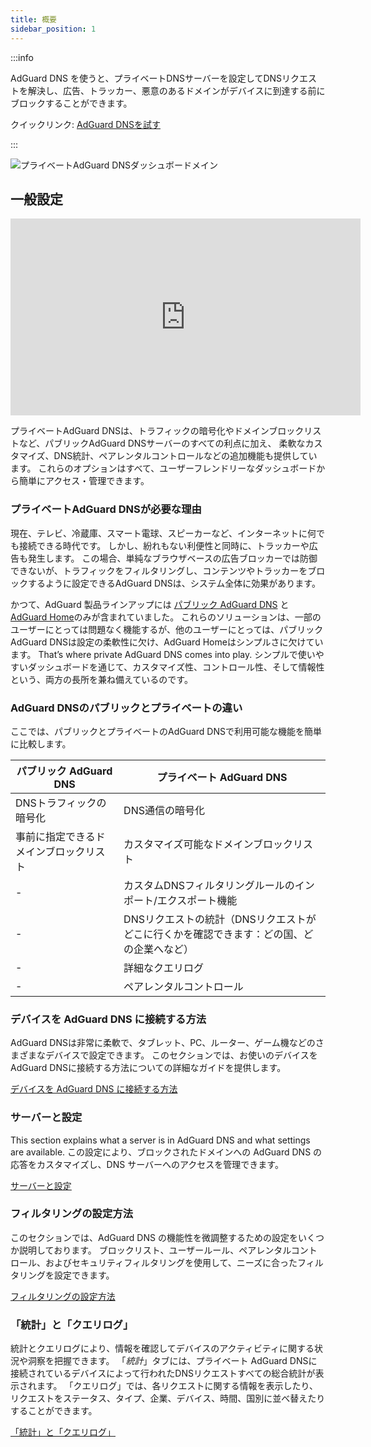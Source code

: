 ```yaml
---
title: 概要
sidebar_position: 1
---
```


:::info

AdGuard DNS を使うと、プライベートDNSサーバーを設定してDNSリクエストを解決し、広告、トラッカー、悪意のあるドメインがデバイスに到達する前にブロックすることができます。

クイックリンク: [AdGuard DNSを試す](https://agrd.io/download-dns)

:::

![プライベートAdGuard DNSダッシュボードメイン](https://cdn.adtidy.org/public/Adguard/Blog/private_adguard_dns/main.png)

## 一般設定

<iframe width="560" height="315" class="youtube-video" src="https://www.youtube-nocookie.com/embed/ME3_Ms9LO8M" title="YouTubeビデオプレーヤー" frameborder="0" allow="accelerometer; autoplay; clipboard-write; encrypted-media; gyroscope; picture-in-picture" allowfullscreen></iframe>

プライベートAdGuard DNSは、トラフィックの暗号化やドメインブロックリストなど、パブリックAdGuard DNSサーバーのすべての利点に加え、 柔軟なカスタマイズ、DNS統計、ペアレンタルコントロールなどの追加機能も提供しています。 これらのオプションはすべて、ユーザーフレンドリーなダッシュボードから簡単にアクセス・管理できます。

### プライベートAdGuard DNSが必要な理由

現在、テレビ、冷蔵庫、スマート電球、スピーカーなど、インターネットに何でも接続できる時代です。 しかし、紛れもない利便性と同時に、トラッカーや広告も発生します。 この場合、単純なブラウザベースの広告ブロッカーでは防御できないが、トラフィックをフィルタリングし、コンテンツやトラッカーをブロックするように設定できるAdGuard DNSは、システム全体に効果があります。

かつて、AdGuard 製品ラインアップには [パブリック AdGuard DNS](../public-dns/overview.md) と [AdGuard Home](https://github.com/AdguardTeam/AdGuardHome)のみが含まれていました。 これらのソリューションは、一部のユーザーにとっては問題なく機能するが、他のユーザーにとっては、パブリックAdGuard DNSは設定の柔軟性に欠け、AdGuard Homeはシンプルさに欠けています。 That’s where private AdGuard DNS comes into play. シンプルで使いやすいダッシュボードを通じて、カスタマイズ性、コントロール性、そして情報性という、両方の長所を兼ね備えているのです。

### AdGuard DNSのパブリックとプライベートの違い

ここでは、パブリックとプライベートのAdGuard DNSで利用可能な機能を簡単に比較します。

| パブリック AdGuard DNS   | プライベート AdGuard DNS                              |
| ------------------- | ----------------------------------------------- |
| DNSトラフィックの暗号化       | DNS通信の暗号化                                       |
| 事前に指定できるドメインブロックリスト | カスタマイズ可能なドメインブロックリスト                            |
| -                   | カスタムDNSフィルタリングルールのインポート/エクスポート機能                |
| -                   | DNSリクエストの統計（DNSリクエストがどこに行くかを確認できます：どの国、どの企業へなど） |
| -                   | 詳細なクエリログ                                        |
| -                   | ペアレンタルコントロール                                    |


<!-- ## How to set up private AdGuard DNS

### For devices that support DoH, DoT, and DoQ

1. Go to your [AdGuard DNS dashboard](https://agrd.io/download-dns) (if not logged in, log in using your AdGuard account)
1. Click *Connect device* and follow on-screen instructions

:::note Supported platforms:

- Android
- iOS
- Windows
- Mac
- Linux
- Routers
- Gaming consoles
- Smart TVs

:::

Every device that you add in the AdGuard DNS panel has its own unique address that can be used if the device supports modern encrypted DNS protocols (DoH, DoT, and DoQ).

### For devices that do not support DoH, DoT, and DoQ

If the device does not support encrypted DNS and you have to use plain DNS, there are two more ways to allow AdGuard DNS to recognize the device — use dedicated IP addresses or link device's IP address.

:::note

Use plain DNS addresses only if you have no other options: this reduces the security of DNS requests. If you decide to use plain DNS, we recommend that you choose dedicated IP addresses.

:::

#### Dedicated IP addresses

For every device that you connect to AdGuard DNS, you'll be offered two dedicated IPv6 addresses that you can enter in your device settings. Using both IPv6 addresses is not mandatory, but often devices might request you to enter two IPv6 addresses.

When you connect to them, AdGuard DNS will be able to determine which particular device is sending DNS requests and display statistics for it. And you'll be able to configure DNS rules specifically for this device.

Unfortunately, not all service providers offer IPv6 support, and not all devices allow you to configure IPv6 addresses. If this is your case, you may have to rely on the Linked IP method.

#### Linked IP

If you connect your device to AdGuard DNS via Linked IP, the service will count all plain DNS requests coming from that IP address towards that "device". With this connection method, you would have to reconnect manually or through a special program each time the device's IP changes, which happens after each reboot.

The only requirement for linking IP is that **it must be a residential IP address**.

:::note

A residential IP address is an IP address assigned to a device connected to a residential ISP. It is typically associated with a physical location and is allocated to individual homes or apartments. Residential IP addresses are used by regular Internet users for their everyday online activities, such as browsing the web, accessing social media platforms, sending emails, or streaming content.

:::

If you're trying to link a residential IP address and AdGuard DNS does not allow you to do that, please contact our support team at support@adguard-dns.io.

## Private AdGuard DNS features

### Statistics

In the *Statistics* tab you can see all the summarized statistics on DNS queries made by devices connected to your Private AdGuard  DNS. It shows the total number and geography of requests, the number of blocked requests, the list of companies the requests were addressed to, requests types and top requested domains.

![Private AdGuard DNS dashboard statistics](https://cdn.adtidy.org/public/Adguard/Blog/private_adguard_dns/statistics.png)

### Traffic destination

This feature shows you where DNS requests sent by your devices go. On top of seeing the map of request destinations, you can filter the information by date, device and country.

![Private AdGuard DNS dashboard traffic](https://cdn.adtidy.org/public/Adguard/Blog/private_adguard_dns/traffic_destination.png)

### Companies

This tab allows you to quickly check which companies send the most requests, and which companies have the most blocked requests.

![Private AdGuard DNS dashboard companies](https://cdn.adtidy.org/public/Adguard/Blog/private_adguard_dns/companies.png)

### Query log

This is a detailed log where you can check out the information on every single request and also sort requests by status, type, company, device, time, country.

![Private AdGuard DNS dashboard query log](https://cdn.adtidy.org/public/Adguard/Blog/private_adguard_dns/query_log.png)

## Server settings

This section features a range of settings allowing you to customize the operation of private AdGuard DNS, ensuring the Internet functions exactly as you desire.

### Blocklists management

The *Blocklists* feature allows you to specify which domains you want to block and which you don't. Choose from a variety of blocklists for different purposes.

![Private AdGuard DNS dashboard blocklists](https://cdn.adtidy.org/public/Adguard/Blog/private_adguard_dns/blocklists.png)

### Security settings

Even if you're aware of all the tricks online scammers use, there's always a risk you'll accidentally click a malicious link. To protect yourself from such accidents, go to the *Security settings* section and check the boxes next to the options listed there.

The *Block malicious, phishing, and scam domains* feature will block domains found in the dedicated database. And the *Block newly registered domains* will block all domains registered less than 30 days ago, which are often considered risky for your online privacy.

### Parental control

To protect your child from online content you deem inappropriate, set up and activate the *Parental control* option. In addition to options such as "adult content" blocking and safe search, we've added the ability to manually specify domains for blocking and set a schedule for the *Parental control* to work accordingly.

![Parental control](https://cdn.adtidy.org/public/Adguard/Blog/private_adguard_dns/parental_control.png)

### User rules

For cases where pre-installed blocklists with thousands of rules are not enough, we have a handy feature called *User rules*. Here you can manually add custom rules to block/unblock a specific domain or import custom rule lists (see [DNS filtering rules syntax](../general/dns-filtering-syntax.md)). You can export the lists.

![Private AdGuard DNS dashboard user rules](https://cdn.adtidy.org/public/Adguard/Blog/private_adguard_dns/import.png)

### DNS-over-HTTPS with authentication

DNS-over-HTTPS with authentication provides a login and password to connect to the server. This can limit access to unauthorized users and increase security.

To enable this feature, go to *Server settings* → *Devices* → *Settings* and change the DNS server to the one with authentication. Select *Deny other protocols* to disable alternative protocol usage, ensuring exclusive DNS-over-HTTPS authentication and blocking third-party access.

![DNS-over-HTTPS with authentication](https://cdn.adtidy.org/content/release_notes/dns/v2-7/http-auth/http-auth-en.png)

## Advanced

Here you can set the way AdGuard DNS must respond to blocked domains:

- Default — zero IP address
- NXDOMAIN — the domain does not exist
- REFUSED — the server has refused to process the request
- Custom IP — you can manually specify an IP address

Additionally, you can adjust the *Time to live* (TTL) setting. This parameter defines the time period (in seconds) that a client device caches the response to a DNS request. A higher TTL means that even if a previously blocked domain is unblocked, it may still appear as blocked for a while. A TTL of 0 indicates that the device does not cache responses.

In the Advanced section, there are three options that can be customized:

- Block access to iCloud Private Relay. Devices that use iCloud Private Relay may ignore DNS settings. Enabling this option ensures that AdGuard DNS can effectively protect your device.
- Block Firefox canary domain. This setting prevents Firefox from automatically switching to its DoH resolver when AdGuard DNS is set as the system-wide DNS service.
- Log IP addresses. If this option is enabled, IP addresses associated with incoming DNS requests will be recorded and displayed in the Query log.

### Access settings

Here you can manage an access to your DNS server by configuring the following settings:

- Allowed clients. Specify which clients are permitted to use your DNS server. Please note that allowed clients are not counted in added access rules, only disallowed clients and domains

![Added rules](https://cdn.adtidy.org/content/kb/dns/private/rules_added.png)

- Disallowed clients. List clients that are denied to use your DNS server
- Disallowed domains. Specify domain names that will be denied access to your DNS server. Wildcards and DNS filtering rules can also be listed here

:::note

If you only want to use DNS on certain AS numbers or IP addresses, you should block everything else in the Disallowed clients field. Simply allowing only the necessary numbers and addresses in the *Allowed clients* field won’t be enough.

:::

By setting up these options, you can control who uses your DNS server and prevent potential DDoS attacks. Requests that are not allowed will not appear in your Query log, and they are free of charge.-->

### デバイスを AdGuard DNS に接続する方法

AdGuard DNSは非常に柔軟で、タブレット、PC、ルーター、ゲーム機などのさまざまなデバイスで設定できます。 このセクションでは、お使いのデバイスをAdGuard DNSに接続する方法についての詳細なガイドを提供します。

[デバイスを AdGuard DNS に接続する方法](/private-dns/connect-devices/connect-devices.md)

### サーバーと設定

This section explains what a server is in AdGuard DNS and what settings are available. この設定により、ブロックされたドメインへの AdGuard DNS の応答をカスタマイズし、DNS サーバーへのアクセスを管理できます。

[サーバーと設定](/private-dns/server-and-settings/server-and-settings.md)

### フィルタリングの設定方法

このセクションでは、AdGuard DNS の機能性を微調整するための設定をいくつか説明しております。 ブロックリスト、ユーザールール、ペアレンタルコントロール、およびセキュリティフィルタリングを使用して、ニーズに合ったフィルタリングを設定できます。

[フィルタリングの設定方法](/private-dns/setting-up-filtering/blocklists.md)

### 「統計」と「クエリログ」

統計とクエリログにより、情報を確認してデバイスのアクティビティに関する状況や洞察を把握できます。 「*統計*」タブには、プライベート AdGuard DNSに接続されているデバイスによって行われたDNSリクエストすべての総合統計が表示されます。 「クエリログ」では、各リクエストに関する情報を表示したり、リクエストをステータス、タイプ、企業、デバイス、時間、国別に並べ替えたりすることができます。

[「統計」と「クエリログ」](/private-dns/statistics-and-log/statistics.md)
